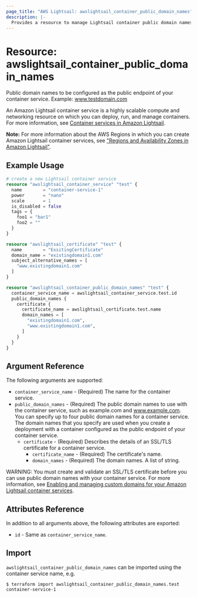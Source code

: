 ```yaml
---
page_title: "AWS Lightsail: awslightsail_container_public_domain_names"
description: |- 
  Provides a resource to manage Lightsail container public domain names
---
```


# Resource: awslightsail_container_public_domain_names

Public domain names to be configured as the public endpoint of your container service. Example: www.testdomain.com 

An Amazon Lightsail container service is a highly scalable compute and networking resource on which you can deploy, run,
and manage containers. For more information, see
[Container services in Amazon Lightsail](https://lightsail.aws.amazon.com/ls/docs/en_us/articles/amazon-lightsail-container-services).

**Note:** For more information about the AWS Regions in which you can create Amazon Lightsail container services,
see ["Regions and Availability Zones in Amazon Lightsail"](https://lightsail.aws.amazon.com/ls/docs/overview/article/understanding-regions-and-availability-zones-in-amazon-lightsail).

## Example Usage

```terraform
# create a new Lightsail container service
resource "awslightsail_container_service" "test" {
  name        = "container-service-1"
  power       = "nano"
  scale       = 1
  is_disabled = false
  tags = {
    foo1 = "bar1"
    foo2 = ""
  }
}

resource "awslightsail_certificate" "test" {
  name        = "ExsitingCertificate"
  domain_name = "existingdomain1.com"
  subject_alternative_names = [
    "www.existingdomain1.com"
  ]
}

resource "awslightsail_container_public_domain_names" "test" {
  container_service_name = awslightsail_container_service.test.id
  public_domain_names {
    certificate {
      certificate_name = awslightsail_certificate.test.name
      domain_names = [
        "existingdomain1.com",
        "www.existingdomain1.com",
      ]
    }
  }
}

```

## Argument Reference

The following arguments are supported:

* `container_service_name` - (Required) The name for the container service.
* `public_domain_names` - (Required) The public domain names to use with the container service, such as example.com
  and www.example.com. You can specify up to four public domain names for a container service. The domain names that you
  specify are used when you create a deployment with a container configured as the public endpoint of your container
  service. 
    * `certificate` - (Required) Describes the details of an SSL/TLS certificate for a container service.
        * `certificate_name` - (Required) The certificate's name.
        * `domain_names` - (Required) The domain names. A list of string.

WARNING: You must create and validate an SSL/TLS certificate before you can use public domain names with your container service. For more information, see [Enabling and managing custom domains for your Amazon Lightsail container services](https://lightsail.aws.amazon.com/ls/docs/en_us/articles/amazon-lightsail-creating-container-services-certificates).

## Attributes Reference

In addition to all arguments above, the following attributes are exported:

* `id` - Same as `container_service_name`.

## Import

`awslightsail_container_public_domain_names` can be imported using the container service name, e.g.

```shell
$ terraform import awslightsail_container_public_domain_names.test container-service-1
```
